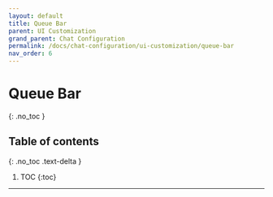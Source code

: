 ```yaml
---
layout: default
title: Queue Bar
parent: UI Customization
grand_parent: Chat Configuration 
permalink: /docs/chat-configuration/ui-customization/queue-bar
nav_order: 6
---
```


# Queue Bar
{: .no_toc }

## Table of contents
{: .no_toc .text-delta }

1. TOC
{:toc}

---
